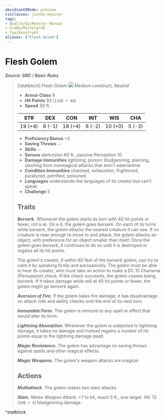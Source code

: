```yaml
---
obsidianUIMode: preview
cssclasses: json5e-monster
tags:
- Quelle/5e/Monster_Manual
- Größe/Mittelgroß
- Typ/Konstrukt
aliases: ["Flesh Golem"]
---
```

# Flesh Golem
*Source: SRD / Basic Rules*  

> [!statblock] Flesh Golem
> ![](compendium/bestiary/construct/token/flesh-golem.png#token)
> *Medium construct, Neutral*
> 
> - **Armor Class** 9 
> - **Hit Points** 93 (`11d8 + 44`)
> - **Speed** 30 ft.
> 
> |STR|DEX|CON|INT|WIS|CHA|
> |:---:|:---:|:---:|:---:|:---:|:---:|
> |19 (+4)| 9 (-1)|18 (+4)| 6 (-2)|10 (+0)| 5 (-3)|
> 
> - **Proficiency Bonus** +3
> - **Saving Throws** ⏤
> - **Skills** ⏤
> - **Senses** darkvision 60 ft., passive Perception 10
> - **Damage Immunities** lightning; poison; bludgeoning, piercing, slashing from nonmagical attacks that aren't adamantine
> - **Condition Immunities** charmed, exhaustion, frightened, paralyzed, petrified, poisoned
> - **Languages** understands the languages of its creator but can't speak
> - **Challenge** 5
> 
> ## Traits
> 
> ***Berserk.*** Whenever the golem starts its turn with 40 hit points or fewer, roll a `d6`. On a 6, the golem goes berserk. On each of its turns while berserk, the golem attacks the nearest creature it can see. If no creature is near enough to move to and attack, the golem attacks an object, with preference for an object smaller than itself. Once the golem goes berserk, it continues to do so until it is destroyed or regains all its hit points.
> 
> The golem's creator, if within 60 feet of the berserk golem, can try to calm it by speaking firmly and persuasively. The golem must be able to hear its creator, who must take an action to make a DC 15 Charisma (Persuasion) check. If the check succeeds, the golem ceases being berserk. If it takes damage while still at 40 hit points or fewer, the golem might go berserk again.
> 
> ***Aversion of Fire.*** If the golem takes fire damage, it has disadvantage on attack rolls and ability checks until the end of its next turn.
> 
> ***Immutable Form.*** The golem is immune to any spell or effect that would alter its form.
> 
> ***Lightning Absorption.*** Whenever the golem is subjected to lightning damage, it takes no damage and instead regains a number of hit points equal to the lightning damage dealt.
> 
> ***Magic Resistance.*** The golem has advantage on saving throws against spells and other magical effects.
> 
> ***Magic Weapons.*** The golem's weapon attacks are magical.
> 
> ## Actions
> 
> ***Multiattack.*** The golem makes two slam attacks.
> 
> ***Slam.*** *Melee Weapon Attack:* +7 to hit, reach 5 ft., one target. *Hit:* 13 (`2d8 + 4`) bludgeoning damage.

^statblock